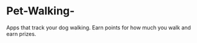# Pet-Walking-
Apps that track your dog walking.  Earn points for how much you walk and earn prizes. 
